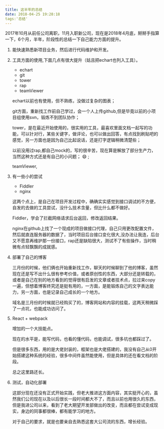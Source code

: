 ```yaml
---
title: 这半年的总结
date: 2018-04-25 19:28:18
tags:'总结'
---
```

2017年10月从前任公司离职，11月入职新公司，现在是2018年4月底，掰掰手指算一下，6个月，半年，阶段性的总结一下自己能力方面的提升。
1. 能快速熟悉新项目业务，然后进行代码维护和开发。

2. 工具方面的使用,下面几点有很大提升（姑且把echart也列入工具）。
    - echart
    - git
    - tower
    - rap
    - teamViewer

    echart以前也有使用，但不熟练，没做过复杂的图表；
    
    git方面，重新找工作前自己学过，会一个人上传github,但是毕竟以前的小项目组使用svn，锻炼不到团队协作；
    
    tower，是在最近开始使用的，很实用的工具，最喜欢里面文档一起写的功能，可以针对行，某些关键字，做评论，也可以做出回答，有点找到刷贴吧的感觉，另一方面也是因为自己比起说话，还是打字逻辑稍微清楚些；
    
    以前没用过rap,都自己mock的，写的很辛苦，现在算是解放了部分生产力，当然这种方式还是有自己的小问题； :smile: ;
    
    teamViewer,

3. 有一些小的尝试
    - Fiddler
    - nginx
    
    这两个点上，是自己在项目开发过程中，确确实实感觉到接口调试的不方便，自发的去做的工具尝试，没什么技术含量，但比什么都不做好。

    Fiddler，学会了拦截网络请求后台返回，修改返回结果。
    
    nginx在github上找了一个现成的项目做接口代理，自己只用更改配置文件，然后就直连服务器的数据了，当时项目后台接口变化很大,没办法让我连，后台又不愿意再维护那一份接口，rap还是缺陷很大，测试不了有些操作，当时稍微有点轻飘飘的成就感。

4. 部署了自己的博客
    
    三月份的时候，他们俩也开始重新找工作，聊天的时候聊到了他的博客，虽然现在还是写不出什么很有参考价值，或者原创性的东西，大部分还是转载的，或者是自己在别的地方看到的觉得很有启发的文章或者技术点，拉过来copy一遍，但想着博客终究还是挺有用的，一方面，是能锻炼自己的文字表达能力，另一方面，也是记录自己成长的一个地方。
    
    域名是三月份的时候就已经购买了的，博客网站和内容的挂载，这两天稍微踩了一点坑，也能成功访问了。

5. React + webpack

    增加的一个大技能点。

    现在的水平是，能写代码，也看的懂代码，也能调试，很多坑也都踩过了。

    但是很多东西，用的是大佬封装的，框架也是大佬搭建的，我没有自己从0开始搭建这种系统的经验，很多中间件虽然能使用，但是具体的还在看文档的阶段。
    
    总之这里路还长。
    
6. 测试，自动化部署

    这部分现在还没有正式开始实践，但老大推进这方面内容，其实挺开心的，虽然我们公司现在以及以后很长一段时间都大不了，而且以前也用很久的东西，但是我进公司以来，看到了老大期望开发部做出的改变，而且都在尝试变成现实，身边的同事都很棒，都有能学习的地方。
    
    对于自己的要求，就是也要亲自去熟悉这套大公司流的东西，增长经验。
    
    
    